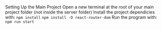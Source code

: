 
Setting Up the Main Project
Open a new terminal at the root of your main project folder (not inside the server folder)
Install the project dependicies with:
`
 npm install
 `
 `
 npm install -D react-router-dom
`
Run the program with:
`
  npm run start
  `





